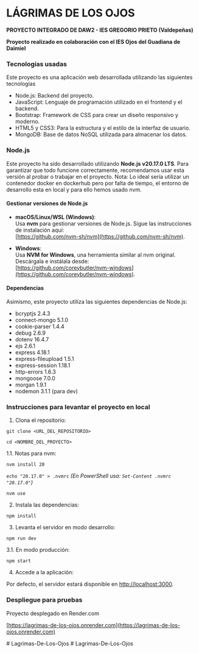 # LÁGRIMAS DE LOS OJOS

**PROYECTO INTEGRADO DE DAW2 - IES GREGORIO PRIETO (Valdepeñas)**

**Proyecto realizado en colaboración con el IES Ojos del Guadiana de Daimiel**

### Tecnologías usadas

Este proyecto es una aplicación web desarrollada utilizando las siguientes tecnologías

- Node.js: Backend del proyecto.
- JavaScript: Lenguaje de programación utilizado en el frontend y el backend.
- Bootstrap: Framework de CSS para crear un diseño responsivo y moderno.
- HTML5 y CSS3: Para la estructura y el estilo de la interfaz de usuario.
- MongoDB: Base de datos NoSQL utilizada para almacenar los datos.

### Node.js

Este proyecto ha sido desarrollado utilizando **Node.js v20.17.0 LTS**. 
Para garantizar que todo funcione correctamente, recomendamos usar esta versión al probar o trabajar en el proyecto.
Nota: Lo ideal sería utilizar un contenedor docker en dockerhub pero por falta de tiempo, el entorno de desarrollo esta en local y para ello hemos usado nvm.

#### Gestionar versiones de Node.js

- **macOS/Linux/WSL (Windows)**:  
  Usa **nvm** para gestionar versiones de Node.js. Sigue las instrucciones de instalación aquí:  
  [https://github.com/nvm-sh/nvm](https://github.com/nvm-sh/nvm).

- **Windows**:  
  Usa **NVM for Windows**, una herramienta similar al nvm original. Descárgala e instálala desde:  
  [https://github.com/coreybutler/nvm-windows](https://github.com/coreybutler/nvm-windows).

#### Dependencias

Asimismo, este proyecto utiliza las siguientes dependencias de Node.js:

- bcryptjs 2.4.3
- connect-mongo 5.1.0
- cookie-parser 1.4.4
- debug 2.6.9
- dotenv 16.4.7
- ejs 2.6.1
- express 4.18.1
- express-fileupload 1.5.1
- express-session 1.18.1
- http-errors 1.6.3
- mongoose 7.0.0
- morgan 1.9.1
- nodemon 3.1.1 (para dev)

### Instrucciones para levantar el proyecto en local

1. Clona el repositorio:
   
`git clone <URL_DEL_REPOSITORIO>`

`cd <NOMBRE_DEL_PROYECTO>`

1.1. Notas para nvm:

`nvm install 20`
  
`echo "20.17.0" > .nvmrc` *(En PowerShell usa: `Set-Content .nvmrc "20.17.0"`)*
    
`nvm use`
    
2. Instala las dependencias:

`npm install`

3. Levanta el servidor en modo desarrollo:

`npm run dev`

3.1. En modo producción:
  
`npm start`

4. Accede a la aplicación:

Por defecto, el servidor estará disponible en [http://localhost:3000](http://localhost:3000).

### Despliegue para pruebas

Proyecto desplegado en Render.com

  [https://lagrimas-de-los-ojos.onrender.com](https://lagrimas-de-los-ojos.onrender.com)


#   L a g r i m a s - D e - L o s - O j o s 
 
 #   L a g r i m a s - D e - L o s - O j o s 
 
 
